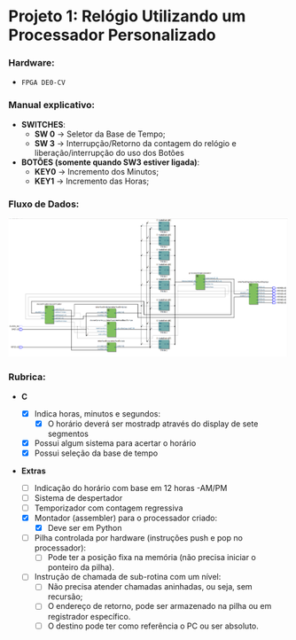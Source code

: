 # Projeto 1: Relógio Utilizando um Processador Personalizado

### Hardware:
 
- `FPGA DE0-CV` 

### Manual explicativo:
- **SWITCHES**:
    - **SW 0** → Seletor da Base de Tempo;
    - **SW 3** → Interrupção/Retorno da contagem do relógio e liberação/interrupção do uso dos Botões
- **BOTÕES (somente quando SW3 estiver ligada)**:
    - **KEY0** → Incremento dos Minutos;
    - **KEY1** → Incremento das Horas;

### Fluxo de Dados:
![foto](./diagrama.png)

### Rubrica:

- **C**
    - [X] Indica horas, minutos e segundos:
        - [X] O horário deverá ser mostradp através do display de sete segmentos
    - [X] Possui algum sistema para acertar o horário
    - [X] Possui seleção da base de tempo
    
- **Extras**

    - [ ] Indicação do horário com base em 12 horas -AM/PM
    - [ ] Sistema de despertador
    - [ ] Temporizador com contagem regressiva
    - [x] Montador (assembler) para o processador criado:
        - [x] Deve ser em Python
    - [ ] Pilha controlada por hardware (instruções push e pop no processador):
        - [ ] Pode ter a posição fixa na memória (não precisa iniciar o ponteiro da pilha).
    - [ ] Instrução de chamada de sub-rotina com um nível:
        - [ ] Não precisa atender chamadas aninhadas, ou seja, sem recursão;
        - [ ] O endereço de retorno, pode ser armazenado na pilha ou em registrador específico.
        - [ ] O destino pode ter como referência o PC ou ser absoluto.
